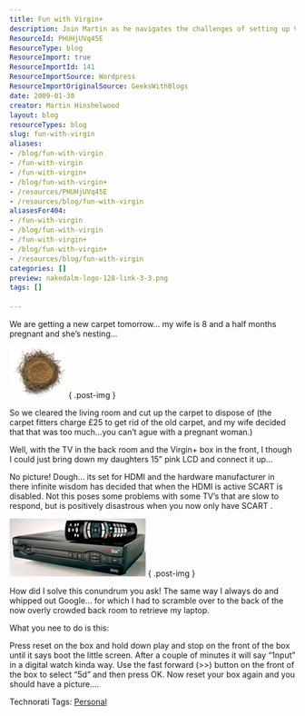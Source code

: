 ```yaml
---
title: Fun with Virgin+
description: Join Martin as he navigates the challenges of setting up Virgin+ while preparing for a new arrival. Discover his clever solutions and personal insights!
ResourceId: PHUHjUVq45E
ResourceType: blog
ResourceImport: true
ResourceImportId: 141
ResourceImportSource: Wordpress
ResourceImportOriginalSource: GeeksWithBlogs
date: 2009-01-30
creator: Martin Hinshelwood
layout: blog
resourceTypes: blog
slug: fun-with-virgin
aliases:
- /blog/fun-with-virgin
- /fun-with-virgin
- /fun-with-virgin+
- /blog/fun-with-virgin+
- /resources/PHUHjUVq45E
- /resources/blog/fun-with-virgin
aliasesFor404:
- /fun-with-virgin
- /blog/fun-with-virgin
- /fun-with-virgin+
- /blog/fun-with-virgin+
- /resources/blog/fun-with-virgin
categories: []
preview: nakedalm-logo-128-link-3-3.png
tags: []

---
```

We are getting a new carpet tomorrow… my wife is 8 and a half months pregnant and she’s nesting…

[![iStock_000002524909XnestSmall](images/FunwithVirgin_13775-iStock_000002524909XnestSmall_thumb-1-1.jpg)](http://blog.hinshelwood.com/files/2011/05/GWB-WindowsLiveWriter-FunwithVirgin_13775-iStock_000002524909XnestSmall_2.jpg)
{ .post-img }

So we cleared the living room and cut up the carpet to dispose of (the carpet fitters charge £25 to get rid of the old carpet, and my wife decided that that was too much…you can’t ague with a pregnant woman.)

Well, with the TV in the back room and the Virgin+ box in the front, I though I could just bring down my daughters 15” pink LCD and connect it up…

No picture! Dough… its set for HDMI and the hardware manufacturer in there infinite wisdom has decided that when the HDMI is active SCART is disabled. Not this poses some problems with some TV’s that are slow to respond, but is positively disastrous when you now only have SCART .

[![VirginHDbox](images/FunwithVirgin_13775-VirginHDbox_thumb-2-2.jpg)](http://blog.hinshelwood.com/files/2011/05/GWB-WindowsLiveWriter-FunwithVirgin_13775-VirginHDbox_2.jpg)
{ .post-img }

How did I solve this conundrum you ask! The same way I always do and whipped out Google… for which I had to scramble over to the back of the now overly crowded back room to retrieve my laptop.

What you nee to do is this:

Press reset on the box and hold down play and stop on the front of the box until it says boot the little screen. After a couple of minutes it will say “1nput” in a digital watch kinda way. Use the fast forward (>>) button on the front of the box to select “5d” and then press OK. Now reset your box again and you should have a picture….

Technorati Tags: [Personal](http://technorati.com/tags/Personal)
